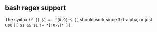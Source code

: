 ## bash regex support

The syntax `if [[ $1 =~ ^[0-9]+$ ]]` should work since 3.0-alpha, or just use `[[ $1 && $1 != *[!0-9]* ]]`.


